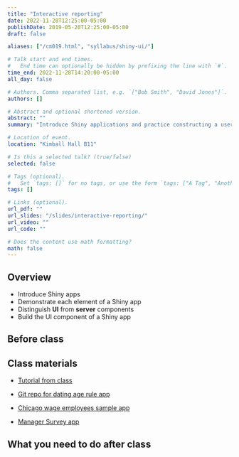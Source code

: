 ```yaml
---
title: "Interactive reporting"
date: 2022-11-28T12:25:00-05:00
publishDate: 2019-05-20T12:25:00-05:00
draft: false

aliases: ["/cm019.html", "syllabus/shiny-ui/"]

# Talk start and end times.
#   End time can optionally be hidden by prefixing the line with `#`.
time_end: 2022-11-28T14:20:00-05:00
all_day: false

# Authors. Comma separated list, e.g. `["Bob Smith", "David Jones"]`.
authors: []

# Abstract and optional shortened version.
abstract: ""
summary: "Introduce Shiny applications and practice constructing a user interface."

# Location of event.
location: "Kimball Hall B11"

# Is this a selected talk? (true/false)
selected: false

# Tags (optional).
#   Set `tags: []` for no tags, or use the form `tags: ["A Tag", "Another Tag"]` for one or more tags.
tags: []

# Links (optional).
url_pdf: ""
url_slides: "/slides/interactive-reporting/"
url_video: ""
url_code: ""

# Does the content use math formatting?
math: false
---
```




## Overview

* Introduce Shiny apps
* Demonstrate each element of a Shiny app
* Distinguish **UI** from **server** components
* Build the UI component of a Shiny app

## Before class

## Class materials

* [Tutorial from class](/notes/shiny/)

* [Git repo for dating age rule app](https://github.com/bensoltoff/age-rule)
* [Chicago wage employees sample app](https://bensoltoff.shinyapps.io/chicago-employees/)
* [Manager Survey app](https://bensoltoff.shinyapps.io/manager-survey/)

## What you need to do after class
